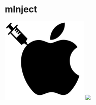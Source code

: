 # mInject
<!-- add the svg logo -->
<img src="https://raw.githubusercontent.com/EzraEllette/minject/8dd515534d7c963faf936a40ab1b2941320bd2dd/assets/MInject.svg" width="250" height="250">
<img src="https://img.shields.io/badge/license-MIT-blue.svg">
